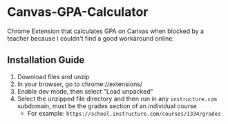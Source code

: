 # Canvas-GPA-Calculator
Chrome Extension that calculates GPA on Canvas when blocked by a teacher because I couldn't find a good workaround online.

## Installation Guide
1. Download files and unzip
2. In your browser, go to chrome://extensions/
3. Enable dev mode, then select "Load unpacked"
4. Select the unzipped file directory and then run in any `instructure.com` subdomain, must be the grades section of an individual course
   - For example: `https://school.instructure.com/courses/1334/grades`
